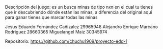 Descripción del juego: es un busca minas de tipo nxn en el cual tu tienes que ir descubriendo dónde están las minas, a diferencia del original aqui para ganar tienes que marcar todas las minas

Jesus Eduardo Fernández Cañizalez              29965948
Alejandro Enrique  Marcano Rodriguez            28660365
Miguelangel Maiz                                              30345974

Repositorio:
https://github.com/chuchu1909/proyecto-edd-1
